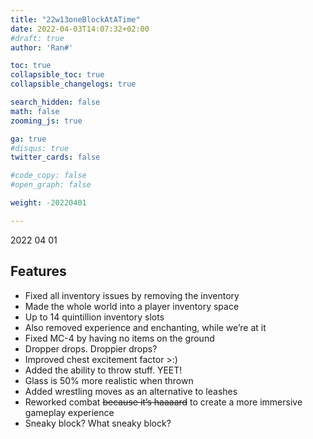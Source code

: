 ```yaml
---
title: "22w13oneBlockAtATime"
date: 2022-04-03T14:07:32+02:00
#draft: true
author: 'Ran#'

toc: true
collapsible_toc: true
collapsible_changelogs: true

search_hidden: false
math: false
zooming_js: true

ga: true
#disqus: true
twitter_cards: false

#code_copy: false
#open_graph: false

weight: -20220401

---
```


2022 04 01

## Features
- Fixed all inventory issues by removing the inventory
- Made the whole world into a player inventory space
- Up to 14 quintillion inventory slots
- Also removed experience and enchanting, while we’re at it
- Fixed MC-4 by having no items on the ground
- Dropper drops. Droppier drops?
- Improved chest excitement factor >:)
- Added the ability to throw stuff. YEET!
- Glass is 50% more realistic when thrown
- Added wrestling moves as an alternative to leashes
- Reworked combat ~~because it’s haaaard~~ to create a more immersive gameplay experience
- Sneaky block? What sneaky block?
